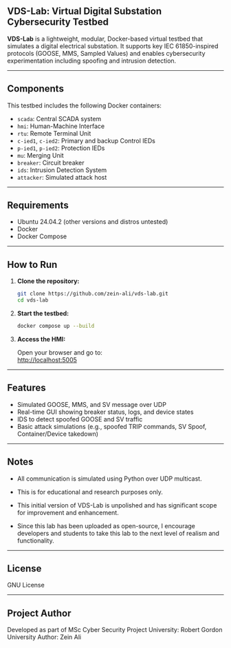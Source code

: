 ## VDS-Lab: Virtual Digital Substation Cybersecurity Testbed

**VDS-Lab** is a lightweight, modular, Docker-based virtual testbed that simulates a digital electrical substation. It supports key IEC 61850-inspired protocols (GOOSE, MMS, Sampled Values) and enables cybersecurity experimentation including spoofing and intrusion detection.

---

## Components

This testbed includes the following Docker containers:

- `scada`: Central SCADA system
- `hmi`: Human-Machine Interface
- `rtu`: Remote Terminal Unit
- `c-ied1`, `c-ied2`: Primary and backup Control IEDs
- `p-ied1`, `p-ied2`: Protection IEDs
- `mu`: Merging Unit 
- `breaker`: Circuit breaker
- `ids`: Intrusion Detection System 
- `attacker`: Simulated attack host

---

## Requirements

- Ubuntu 24.04.2 (other versions and distros untested)
- Docker
- Docker Compose

---

## How to Run

1. **Clone the repository:**

   ```bash
   git clone https://github.com/zein-ali/vds-lab.git
   cd vds-lab
   ```

2. **Start the testbed:**

   ```bash
   docker compose up --build
   ```

3. **Access the HMI:**

   Open your browser and go to:  
   [http://localhost:5005](http://localhost:5005)

---


## Features

- Simulated GOOSE, MMS, and SV message over UDP
- Real-time GUI showing breaker status, logs, and device states
- IDS to detect spoofed GOOSE and SV traffic
- Basic attack simulations (e.g., spoofed TRIP commands, SV Spoof, Container/Device takedown)


---

## Notes

- All communication is simulated using Python over UDP multicast.
- This is for educational and research purposes only.

- This initial version of VDS-Lab is unpolished and has significant scope for improvement and enhancement. 
- Since this lab has been uploaded as open-source, I encourage developers and students to take this lab to the next level of realism and functionality.

---

## License 

GNU License

---

## Project Author

Developed as part of MSc Cyber Security Project 
University: Robert Gordon University
Author: Zein Ali
